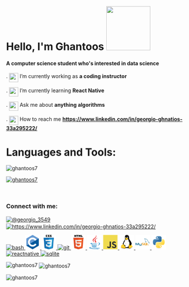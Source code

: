 <h1 align="left">Hello, I'm Ghantoos <img src=https://uploads.scratch.mit.edu/get_image/gallery/1751058_200x130.png height = 120 width = 120 align="bottom" ></h1>
<h4 align="left">A computer science student who's interested in data science </h4>


. <img src ="https://static.wikia.nocookie.net/minecraft_gamepedia/images/1/13/Enchanted_Diamond_Pickaxe.gif/revision/latest?cb=20201118111642" width=25 height= 25 align="top"> I’m currently working as **a coding instructor**

. <img src ="https://static.wikia.nocookie.net/minecraft_gamepedia/images/5/50/Book_JE2_BE2.png/revision/latest?cb=20210427032255" width=25 height= 25 align="top"> I’m currently learning **React Native**

. <img src ="https://static.wikia.nocookie.net/minecraft_gamepedia/images/5/55/Enchanted_Book.gif/revision/latest?cb=20200428014446" width=25 height= 25 align="top"> Ask me about **anything algorithms**

. <img src ="https://static.wikia.nocookie.net/minecraft_gamepedia/images/0/00/Map_%28item%29_JE1_BE1.png/revision/latest?cb=20200128083921" width=25 height= 25 align="top"> How to reach me **https://www.linkedin.com/in/georgio-ghnatios-33a295222/**

<h1 align="left">Languages and Tools:</h1>




<p align="left"> <img src="https://komarev.com/ghpvc/?username=ghantoos7&label=Profile%20views&color=0e75b6&style=flat" alt="ghantoos7" /> </p>

<p align="left"> <a href="https://github.com/ryo-ma/github-profile-trophy"><img src="https://github-profile-trophy.vercel.app/?username=ghantoos7" alt="ghantoos7" /></a> </p>

<p align="left"> <a href="https://twitter.com/" target="blank"><img src="https://img.shields.io/twitter/follow/?logo=twitter&style=for-the-badge" alt="" /></a> </p>



<h3 align="left">Connect with me:</h3>
<p align="left">
<a href="https://twitter.com/@georgio_3549" target="blank"><img align="center" src="https://raw.githubusercontent.com/rahuldkjain/github-profile-readme-generator/master/src/images/icons/Social/twitter.svg" alt="@georgio_3549" height="30" width="40" /></a>
<a href="https://linkedin.com/in/https://www.linkedin.com/in/georgio-ghnatios-33a295222/" target="blank"><img align="center" src="https://raw.githubusercontent.com/rahuldkjain/github-profile-readme-generator/master/src/images/icons/Social/linked-in-alt.svg" alt="https://www.linkedin.com/in/georgio-ghnatios-33a295222/" height="30" width="40" /></a>
</p>


<p align="left"> <a href="https://www.gnu.org/software/bash/" target="_blank" rel="noreferrer"> <img src="https://www.vectorlogo.zone/logos/gnu_bash/gnu_bash-icon.svg" alt="bash" width="40" height="40"/> </a> <a href="https://www.cprogramming.com/" target="_blank" rel="noreferrer"> <img src="https://raw.githubusercontent.com/devicons/devicon/master/icons/c/c-original.svg" alt="c" width="40" height="40"/> </a> <a href="https://www.w3schools.com/css/" target="_blank" rel="noreferrer"> <img src="https://raw.githubusercontent.com/devicons/devicon/master/icons/css3/css3-original-wordmark.svg" alt="css3" width="40" height="40"/> </a> <a href="https://git-scm.com/" target="_blank" rel="noreferrer"> <img src="https://www.vectorlogo.zone/logos/git-scm/git-scm-icon.svg" alt="git" width="40" height="40"/> </a> <a href="https://www.w3.org/html/" target="_blank" rel="noreferrer"> <img src="https://raw.githubusercontent.com/devicons/devicon/master/icons/html5/html5-original-wordmark.svg" alt="html5" width="40" height="40"/> </a> <a href="https://www.java.com" target="_blank" rel="noreferrer"> <img src="https://raw.githubusercontent.com/devicons/devicon/master/icons/java/java-original.svg" alt="java" width="40" height="40"/> </a> <a href="https://developer.mozilla.org/en-US/docs/Web/JavaScript" target="_blank" rel="noreferrer"> <img src="https://raw.githubusercontent.com/devicons/devicon/master/icons/javascript/javascript-original.svg" alt="javascript" width="40" height="40"/> </a> <a href="https://www.linux.org/" target="_blank" rel="noreferrer"> <img src="https://raw.githubusercontent.com/devicons/devicon/master/icons/linux/linux-original.svg" alt="linux" width="40" height="40"/> </a> <a href="https://www.mysql.com/" target="_blank" rel="noreferrer"> <img src="https://raw.githubusercontent.com/devicons/devicon/master/icons/mysql/mysql-original-wordmark.svg" alt="mysql" width="40" height="40"/> </a> <a href="https://www.python.org" target="_blank" rel="noreferrer"> <img src="https://raw.githubusercontent.com/devicons/devicon/master/icons/python/python-original.svg" alt="python" width="40" height="40"/> </a> <a href="https://reactnative.dev/" target="_blank" rel="noreferrer"> <img src="https://reactnative.dev/img/header_logo.svg" alt="reactnative" width="40" height="40"/> </a> <a href="https://www.sqlite.org/" target="_blank" rel="noreferrer"> <img src="https://www.vectorlogo.zone/logos/sqlite/sqlite-icon.svg" alt="sqlite" width="40" height="40"/> </a> </p>

<p><img align="left" src="https://github-readme-stats.vercel.app/api/top-langs?username=ghantoos7&show_icons=true&locale=en&layout=compact" alt="ghantoos7" /></p>

<p>&nbsp;<img align="center" src="https://github-readme-stats.vercel.app/api?username=ghantoos7&show_icons=true&locale=en" alt="ghantoos7" /></p>

<p><img align="center" src="https://github-readme-streak-stats.herokuapp.com/?user=ghantoos7&" alt="ghantoos7" /></p>

